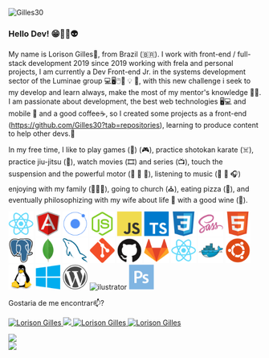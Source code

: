 <p align = "left">
<img src = "https://komarev.com/ghpvc/?username=Gilles30" alt = "Gilles30" />
  

### Hello Dev! 😁🖖🏻👽

My name is Lorison Gilles🚀, from Brazil (🇧🇷). I work with front-end / full-stack development 2019 since 2019 working with frela and personal projects, I am currently a Dev Front-end Jr. in the systems development sector of the Luminae group 💻🖥🖱🔭 💡 🔌, with this new challenge i seek to my develop and learn always, make the most of my mentor's knowledge 🏪🏬. I am passionate about development, the best web technologies 🖥️💻 and mobile 📱 and a good coffee☕, so I created some projects as a front-end (https://github.com/Gilles30?tab=repositories), learning to produce content to help other devs.💬


In my free time, I like to play games (👾) (🎮), practice shotokan karate (☠️), practice jiu-jitsu (👻), watch movies (🎞️) and series (📺), touch the suspension and the powerful motor (🚗 💨 🚓), listening to music (🎵 🎻 🎧) enjoying with my family (👨‍👩‍👦), going to church (⛪), eating pizza (🍕), and eventually philosophizing with my wife about life 🏡 with a good wine (🍷).

<p align="left">

<img src="./img/react-original.svg" alt="react" width="50" height="50"/>
<img src="./img/angularjs-original.svg" alt="angularjs" width="50" height="50"/>
<img src="./img/ionic-original.svg" alt="ionic" width="50" height="50"/>
<img src="./img/nodejs-original.svg" alt="nodejs" width="50" height="50"/>
<img src="./img/javascript-original.svg" alt="javascript" width="50" height="50"/>
<img src="./img/typescript-original.svg" alt="typescript" width="50" height="50"/>
<img src="./img/css3-original.svg" alt="css3"  width="50" height="50"/>
<img src="./img/sass-original.svg" alt="sass"  width="50" height="50"/>
<img src="./img/html5-original.svg" alt="html5"  width="50" height="50"/>
<img src="./img/postgresql-original.svg" alt="postgresql" width="50" height="50"/>
<img src="./img/mongodb-original.svg" alt="mongodb" width="50" height="50"/>
<img src="./img/mysql-original.svg" alt="mysql" width="50" height="50"/>
<img src="./img/git-original.svg" alt="git" width="50" height="50"/>
<img src="./img/github-original.svg" alt="github" width="50" height="50"/>
<img src="./img/gitlab-original.svg" alt="gitlab" width="50" height="50"/>
<img src="./img/react-original.svg" alt="rectnative" width="50" height="50"/>
<img src="./img/docker-original.svg" alt="docker" width="50" height="50"/>
<img src="./img/ubuntu-plain.svg" alt="ubuntu" width="50" height="50"/>
<img src="./img/linux-original.svg" alt="linux" width="50" height="50"/>
<img src="./img/windows8-original.svg" alt="windows10" width="50" height="50"/>
<img src="./img/wordpress-plain.svg" alt="wordpress" width="50" height="50"/>
<img src="./img/ilustrator-plain.svg" alt="ilustrator" width="50" height="50"/>
<img src="./img/photoshop-plain.svg" alt="photoshop" width="50" height="50"/>

</p>

Gostaria de me encontrar📫?
<p align="left">	
  <a href="https://www.linkedin.com/in/lorison-gilles/">
      <img alt="Lorison Gilles" src="https://img.shields.io/badge/-LorisonGilles-8257E5?style=flat&logo=Linkedin&logoColor=white" />
  </a>
  <a aria-label="Completed" href="https://app.rocketseat.com.br/me/lorison-gilles-02226">
    <img src="https://img.shields.io/badge/Profile%20RocketSeat-GoStack%2013.0-8257E5?logo=data:image/png;base64,iVBORw0KGgoAAAANSUhEUgAAABAAAAAQCAMAAAAoLQ9TAAAALVBMVEVHcExxWsF0XMJzXMJxWcFsUsD///9jRrzY0u6Xh9Gsn9n39fyMecy0qd2bjNJWBT0WAAAABHRSTlMA2Do606wF2QAAAGlJREFUGJVdj1cWwCAIBLEsRU3uf9xobDH8+GZwUYi8i6ucJwrxKE+7D0G9Q4vlYqtmCSjndr4CgCgzlyFgfKfKCVO0LrPKjmiqMxGXkJwNnXskqWG+1oSM+BSwD8f29YLNjvx/OQrn+g99oQSoNmt3PgAAAABJRU5ErkJggg=="></img>
  </a>
  <a href="Https://api.whatsapp.com/send?phone=55+11+959409168&text=Hello!">
      <img alt="Lorison Gilles" src="https://img.shields.io/badge/-Whatsapp-4CA143?style=flat-square&labelColor=4CA143&logo=whatsapp&logoColor=white&link" />
  </a>
  <a href="mailto: lorison.gilles @ gmail. com">
      <img alt="Lorison Gilles" src="https://img.shields.io/badge/-lorison.gilles@gmail.com-c14438?style=flat-square&logo=Gmail&logoColor=white&link=mailto:lorison.gilles@gmail.com" />
</p>
<div>
  <p>
  <a>
    <img width = "480px" align = "left" src = "https://github-readme-stats.vercel.app/api/?username=gilles30&theme=material-palenight&show_icons=true&include_all_commits=true&count_private=issues" / >
  </a> 
  <a>
    <img width = "300px" align = "left" src = "https://github-readme-stats.vercel.app/api/top-langs/?username=gilles30&layout=compact&theme=material-palenight" />
  </a>
  </p>
</div>

